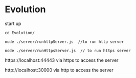 # Evolution
start up

```
cd Evolution/

node ./server/runhttpServer.js  //to run http server 

node ./server/runHttpsServer.js  // to run https server
```
https://localhost:44443 via https to access the server

http://localhost:30000 via http to access the server 
